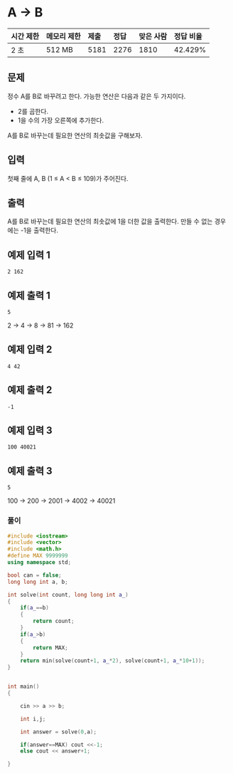 # A → B 

| 시간 제한 | 메모리 제한 | 제출 | 정답 | 맞은 사람 | 정답 비율 |
| :-------- | :---------- | :--- | :--- | :-------- | :-------- |
| 2 초      | 512 MB      | 5181 | 2276 | 1810      | 42.429%   |

## 문제

정수 A를 B로 바꾸려고 한다. 가능한 연산은 다음과 같은 두 가지이다.

- 2를 곱한다.
- 1을 수의 가장 오른쪽에 추가한다. 

A를 B로 바꾸는데 필요한 연산의 최솟값을 구해보자.



## 입력

첫째 줄에 A, B (1 ≤ A < B ≤ 109)가 주어진다.



## 출력

A를 B로 바꾸는데 필요한 연산의 최솟값에 1을 더한 값을 출력한다. 만들 수 없는 경우에는 -1을 출력한다.



## 예제 입력 1

```
2 162
```

## 예제 출력 1

```
5
```

2 → 4 → 8 → 81 → 162



## 예제 입력 2

```
4 42
```

## 예제 출력 2

```
-1
```



## 예제 입력 3

```
100 40021
```

## 예제 출력 3

```
5
```

100 → 200 → 2001 → 4002 → 40021



### 풀이

```cpp
#include <iostream>
#include <vector>
#include <math.h>
#define MAX 9999999
using namespace std;

bool can = false;
long long int a, b;

int solve(int count, long long int a_)
{
    if(a_==b) 
    {
        return count;
    }
    if(a_>b) 
    {   
        return MAX;
    }
    return min(solve(count+1, a_*2), solve(count+1, a_*10+1));
}


int main()
{

    cin >> a >> b;

    int i,j;

    int answer = solve(0,a);

    if(answer==MAX) cout <<-1;
    else cout << answer+1;

}
```

